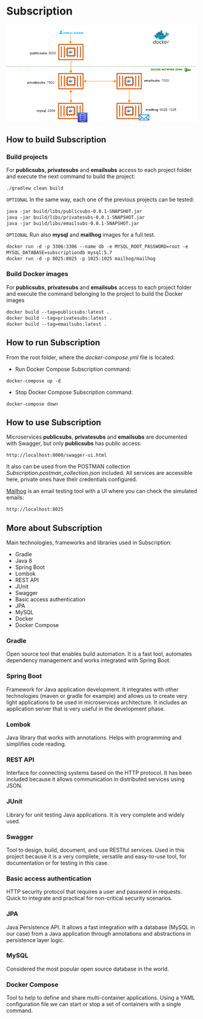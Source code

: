 Subscription
==============
![Subscription](diagram.png?raw=true "Subscription diagram")

How to build Subscription
----------------------------
### Build projects

For **publicsubs**, **privatesubs** and **emailsubs** access to each project folder and execute the next command to build the project:

```
./gradlew clean build
```

`OPTIONAL` In the same way, each one of the previous projects can be tested:

```
java -jar build/libs/publicsubs-0.0.1-SNAPSHOT.jar
java -jar build/libs/privatesubs-0.0.1-SNAPSHOT.jar
java -jar build/libs/emailsubs-0.0.1-SNAPSHOT.jar
```

`OPTIONAL` Run also **mysql** and **mailhog** images for  a full test.

```
docker run -d -p 3306:3306 --name db -e MYSQL_ROOT_PASSWORD=root -e MYSQL_DATABASE=subscriptiondb mysql:5.7
docker run -d -p 8025:8025 -p 1025:1025 mailhog/mailhog
```

### Build Docker images

For **publicsubs**, **privatesubs** and **emailsubs** access to each project folder and execute the command belonging to the project to build the Docker images

```
docker build --tag=publicsubs:latest .
docker build --tag=privatesubs:latest .
docker build --tag=emailsubs:latest .
```

How to run Subscription
----------------------------
From the root folder, where the _docker-compose.yml_ file is located:

- Run Docker Compose Subscription command:

```
docker-compose up -d
```

- Stop Docker Compose Subscription command:

```
docker-compose down
```

How to use Subscription
----------------------------

Microservices **publicsubs**, **privatesubs** and **emailsubs** are documented with Swagger, but only **publicsubs** has public access:
```
http://localhost:8000/swagger-ui.html
```

It also can be used from the POSTMAN collection _Subscription.postman_collection.json_ included. All services are accessible here, private ones have their credentials configured.

[Mailhog](https://github.com/mailhog/MailHog) is an email testing tool with a UI where you can check the simulated emails:

```
http://localhost:8025
```

## More about Subscription

Main technologies, frameworks and libraries used in Subscription: 

- Gradle
- Java 8
- Spring Boot
- Lombok  
- REST API
- JUnit  
- Swagger
- Basic access authentication  
- JPA  
- MySQL  
- Docker
- Docker Compose

### Gradle
Open source tool that enables build automation. It is a fast tool, automates dependency management and works integrated with Spring Boot.
### Spring Boot
Framework for Java application development. It integrates with other technologies (maven or gradle for example) and allows us to create very light applications to be used in microservices architecture. It includes an application server that is very useful in the development phase.
### Lombok
Java library that works with annotations. Helps with programming and simplifies code reading.
### REST API
Interface for connecting systems based on the HTTP protocol. It has been included because it allows communication in distributed services using JSON.
### JUnit
Library for unit testing Java applications. It is very complete and widely used.
### Swagger
Tool to design, build, document, and use RESTful services. Used in this project because it is a very complete, versatile and easy-to-use tool, for documentation or for testing in this case.
### Basic access authentication
HTTP security protocol that requires a user and password in requests. Quick to integrate and practical for non-critical security scenarios.
### JPA
Java Persistence API. It allows a fast integration with a database (MySQL in our case) from a Java application through annotations and abstractions in persistence layer logic.
### MySQL
Considered the most popular open source database in the world.
### Docker Compose
Tool to help to define and share multi-container applications. Using a YAML configuration file we can start or stop a set of containers with a single command.